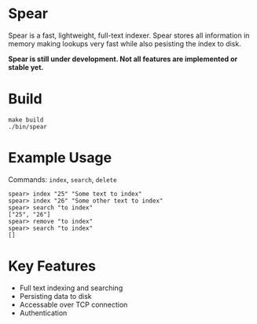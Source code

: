 # Spear

Spear is a fast, lightweight, full-text indexer. Spear stores all information in memory making lookups very fast while also pesisting the index to disk. 

**Spear is still under development. Not all features are implemented or stable yet.**

# Build

```
make build
./bin/spear
```

# Example Usage

Commands: `index`, `search`, `delete`

```
spear> index "25" "Some text to index"
spear> index "26" "Some other text to index"
spear> search "to index"
["25", "26"]
spear> remove "to index"
spear> search "to index"
[]
```

# Key Features

- Full text indexing and searching
- Persisting data to disk
- Accessable over TCP connection
- Authentication
